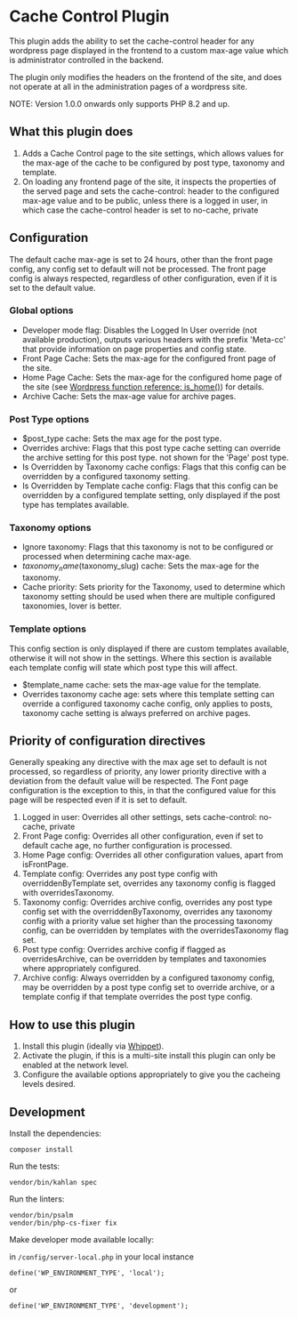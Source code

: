 # Cache Control Plugin

This plugin adds the ability to set the cache-control header for any wordpress page displayed in the frontend to a 
custom max-age value which is administrator controlled in the backend.

The plugin only modifies the headers on the frontend of the site, and does not operate at all in the administration
pages of a wordpress site.

NOTE: Version 1.0.0 onwards only supports PHP 8.2 and up.

## What this plugin does

1. Adds a Cache Control page to the site settings, which allows values for the max-age of the cache to be configured by post type, taxonomy and template.
2. On loading any frontend page of the site, it inspects the properties of the served page and sets the cache-control: header to the configured max-age value and to be public, unless there is a logged in user, in which case the cache-control header is set to no-cache, private

## Configuration

The default cache max-age is set to 24 hours, other than the front page config, any config set to default will not be processed.
The front page config is always respected, regardless of other configuration, even if it is set to the default value.

### Global options
- Developer mode flag: Disables the Logged In User override (not available production), outputs various headers with the prefix 'Meta-cc' that provide information on page properties and config state.
- Front Page Cache: Sets the max-age for the configured front page of the site.
- Home Page Cache: Sets the max-age for the configured home page of the site (see [Wordpress function reference: is_home()](https://developer.wordpress.org/reference/functions/is_home/)) for details.
- Archive Cache: Sets the max-age value for archive pages.

### Post Type options
- $post_type cache: Sets the max age for the post type.
- Overrides archive: Flags that this post type cache setting can override the archive setting for this post type. not shown for the 'Page' post type.
- Is Overridden by Taxonomy cache configs: Flags that this config can be overridden by a configured taxonomy setting.
- Is Overridden by Template cache config: Flags that this config can be overridden by a configured template setting, only displayed if the post type has templates available.

### Taxonomy options
- Ignore taxonomy: Flags that this taxonomy is not to be configured or processed when determining cache max-age.
- $taxonomy_name ($taxonomy_slug) cache: Sets the max-age for the taxonomy.
- Cache priority: Sets priority for the Taxonomy, used to determine which taxonomy setting should be used when there are multiple configured taxonomies, lover is better.

### Template options

This config section is only displayed if there are custom templates available, otherwise it will not show in the settings.
Where this section is available each template config will state which post type this will affect.

- $template_name cache: sets the max-age value for the template.
- Overrides taxonomy cache age: sets where this template setting can override a configured taxonomy cache config, only applies to posts, taxonomy cache setting is always preferred on archive pages.

## Priority of configuration directives

Generally speaking any directive with the max age set to default is not processed, so
regardless of priority, any lower priority directive with a deviation from the default value will be respected. The
Font page configuration is the exception to this, in that the configured value for this page will be respected even if it is set to default.

1. Logged in user: Overrides all other settings, sets cache-control: no-cache, private
2. Front Page config: Overrides all other configuration, even if set to default cache age, no further configuration is processed.
3. Home Page config: Overrides all other configuration values, apart from isFrontPage.
4. Template config: Overrides any post type config with overriddenByTemplate set, overrides any taxonomy config is flagged with overridesTaxonomy.
5. Taxonomy config: Overrides archive config, overrides any post type config set with the overriddenByTaxonomy, overrides any taxonomy config with a priority value set higher than the processing taxonomy config, can be overridden by templates with the overridesTaxonomy flag set.
6. Post type config: Overrides archive config if flagged as overridesArchive, can be overridden by templates and taxonomies where appropriately configured.
7. Archive config: Always overridden by a configured taxonomy config, may be overridden by a post type config set to override archive, or a template config if that template overrides the post type config.

## How to use this plugin

1. Install this plugin (ideally via [Whippet](https://github.com/dxw/whippet)).
2. Activate the plugin, if this is a multi-site install this plugin can only be enabled at the network level.
3. Configure the available options appropriately to give you the cacheing levels desired. 

## Development

Install the dependencies:

```
composer install
```

Run the tests:
```
vendor/bin/kahlan spec
```

Run the linters:
```
vendor/bin/psalm
vendor/bin/php-cs-fixer fix
```

Make developer mode available locally:

in ```/config/server-local.php``` in your local instance
```
define('WP_ENVIRONMENT_TYPE', 'local');
```
or
```
define('WP_ENVIRONMENT_TYPE', 'development');
```

